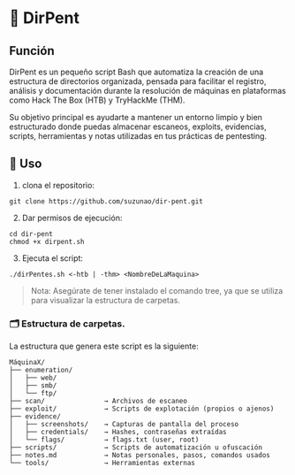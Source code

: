 # 📁 DirPent

## Función

DirPent es un pequeño script Bash que automatiza la creación de una estructura de directorios organizada, pensada para facilitar el registro, análisis y documentación durante la resolución de máquinas en plataformas como Hack The Box (HTB) y TryHackMe (THM).

Su objetivo principal es ayudarte a mantener un entorno limpio y bien estructurado donde puedas almacenar escaneos, exploits, evidencias, scripts, herramientas y notas utilizadas en tus prácticas de pentesting.

## 📌 Uso  

1. clona el repositorio:

```
git clone https://github.com/suzunao/dir-pent.git
```

2. Dar permisos de ejecución:

```
cd dir-pent
chmod +x dirpent.sh 
```
3. Ejecuta el script:

```
./dirPentes.sh <-htb | -thm> <NombreDeLaMaquina>
```

> Nota: Asegúrate de tener instalado el comando tree, ya que se utiliza para visualizar la estructura de carpetas.

### 🗂️ Estructura de carpetas.

La estructura que genera este script es la siguiente:

```
MáquinaX/
├── enumeration/
│   ├── web/
│   ├── smb/
│   └── ftp/
├── scan/               → Archivos de escaneo
├── exploit/            → Scripts de explotación (propios o ajenos)
├── evidence/
│   ├── screenshots/    → Capturas de pantalla del proceso
│   ├── credentials/    → Hashes, contraseñas extraídas
│   └── flags/          → flags.txt (user, root)
├── scripts/            → Scripts de automatización u ofuscación
├── notes.md            → Notas personales, pasos, comandos usados
└── tools/              → Herramientas externas
```



